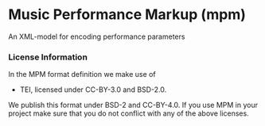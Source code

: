 # Music Performance Markup (mpm)

An XML-model for encoding performance parameters

### License Information

In the MPM format definition we make use of
- TEI, licensed under CC-BY-3.0 and BSD-2.0.

We publish this format under BSD-2 and CC-BY-4.0. If you use MPM in your project make sure that you do not conflict with any of the above licenses.